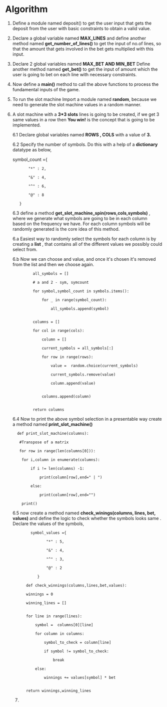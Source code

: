 # Algorithm

1. Define a module named deposit() to get the user input that gets the deposit from the user with basic constraints to obtain a valid value.

2. Declare a global variable named **MAX_LINES** and define another method named **get_number_of_lines()** to get the input of no.of lines, so that the amount that gets involved in the bet gets multiplied with this input.

3. Declare 2 global variables named **MAX_BET AND MIN_BET** Define another method named **get_bet()** to get the input of amount which the user is going to bet on each line with necessary constraints.

4. Now define a **main()** method to call the above functions to process the fundamental inputs of the game.

5. To run the slot machine Import a module named **random**, because we need to generate the slot machine values in a random manner.

6. A slot machine with a **3*3 slots** lines is going to be created, if we get 3 same values in a row then **You win!** is the concept that is going to be implemented.

   6.1 Declare global variables named **ROWS , COLS** with a value of **3.**

   6.2 Specify the number of symbols. Do this with a help of a **dictionary** datatype as below,

      symbol_count ={
   
              "*" : 2,
   
              "&" : 4,
   
              "^" : 6,
   
              "@" : 8
   
          }

     6.3 define a method **get_slot_machine_spin(rows,cols,symbols)** , where we generate what symbols are going to be in each column    
        based on the frequency we have. For each column symbols will be randomly generated is the core idea of this method.

     6.a Easiest way to randomly select the symbols for each column is by creating a **list** , that contains all of the different                  values we possibly could select from.

     6.b Now we can choose and value, and once it's chosen it's removed from the list and then we choose again.

                all_symbols = []
   
                # a and 2 - sym, symcount
   
                for symbol,symbol_count in symbols.items():
   
                    for _ in range(symbol_count):
   
                        all_symbols.append(symbol)
   
            
                columns = []
   
                for col in range(cols):
   
                    column = []
   
                    current_symbols = all_symbols[:]
   
                    for row in range(rows):
   
                        value =  random.choice(current_symbols)
   
                        current_symbols.remove(value)
   
                        column.append(value)
   
            
                    columns.append(column)

            
                return columns

   6.4 Now to print the above symbol selection in a presentable way create a method named **print_slot_machine()**

         def print_slot_machine(columns):

          #Transpose of a matrix
   
          for row in range(len(columns[0])):
   
           for i,column in enumerate(columns):
   
               if i != len(columns) -1:
   
                   print(column[row],end=" | ")
   
               else:
   
                   print(column[row],end="")
   
           print()

    6.5 now create a method named **check_winings(columns, lines, bet, values)** and define the logic to check whether the symbols looks         same . Declare the values of the symbols,

               symbol_values ={
            
                      "*" : 5,
            
                      "&" : 4,
            
                      "^" : 3,
            
                      "@" : 2
            
                  }
         
             def check_winnings(columns,lines,bet,values):
            
             winnings = 0
            
             winning_lines = []
            
         
             for line in range(lines):
            
                 symbol =  columns[0][line]
            
                 for column in columns:
            
                     symbol_to_check = column[line]
            
                     if symbol != symbol_to_check:
            
                         break
            
                 else:
            
                     winnings += values[symbol] * bet
            
         
             return winnings,winning_lines

   7. 





             

   
 

